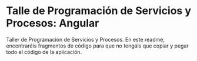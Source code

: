 # Talle de Programación de Servicios y Procesos: Angular

Taller de Programación de Servicios y Procesos. En este readme, encontraréis fragmentos de
código para que no tengáis que copiar y pegar todo el código de la aplicación.


